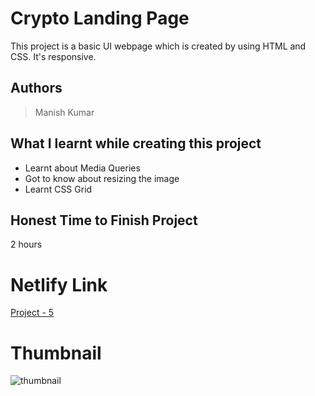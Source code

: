 
# Crypto Landing Page

This project is a basic UI webpage which is created by using HTML and CSS. It's responsive.





## Authors

 >Manish Kumar


## What I learnt while creating this project

- Learnt about Media Queries
- Got to know about resizing the image
- Learnt CSS Grid 



## Honest Time to Finish Project

2 hours



# Netlify Link

[Project - 5](https://project-5-mk.netlify.app/)

# Thumbnail

![thumbnail](https://user-images.githubusercontent.com/102028645/182794276-b718c937-7163-4b4e-8a1b-c1899663d909.jpg)
